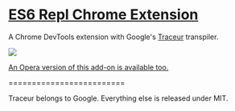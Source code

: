 [ES6 Repl Chrome Extension](https://chrome.google.com/webstore/detail/es6-repl/alploljligeomonipppgaahpkenfnfkn)
=========================

A Chrome DevTools extension with Google's [Traceur](https://github.com/google/traceur-compiler) transpiler.

![](https://s3.amazonaws.com/f.cl.ly/items/2v3n38193y2L372c3o3a/Image%202015-02-08%20at%2011.36.26%20AM.png)

[An Opera version of this add-on is available too.](https://addons.opera.com/en/extensions/details/es6-repl/?display=en)

=========================

Traceur belongs to Google. Everything else is released under MIT.
